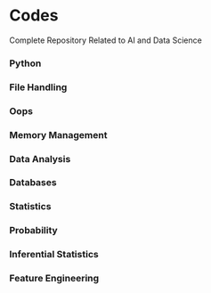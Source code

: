 # Codes

Complete Repository Related to AI and Data Science

### Python

### File Handling

### Oops

### Memory Management

### Data Analysis

### Databases

### Statistics

### Probability

### Inferential Statistics

### Feature Engineering
